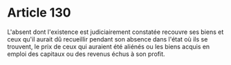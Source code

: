 # Article 130

L'absent dont l'existence est judiciairement constatée recouvre ses biens et ceux qu'il aurait dû recueillir pendant son absence dans l'état où ils se trouvent, le prix de ceux qui auraient été aliénés ou les biens acquis en emploi des capitaux ou des revenus échus à son profit.
